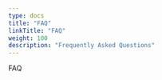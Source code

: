 ```yaml
---
type: docs
title: "FAQ"
linkTitle: "FAQ"
weight: 100
description: "Frequently Asked Questions"
---
```


FAQ